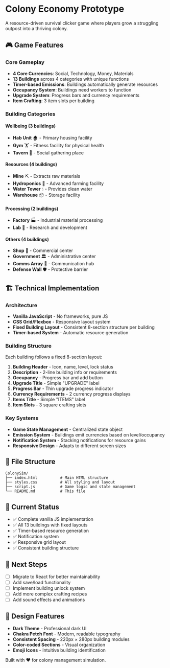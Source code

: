 # Colony Economy Prototype

A resource-driven survival clicker game where players grow a struggling outpost into a thriving colony.

## 🎮 Game Features

### Core Gameplay
- **4 Core Currencies**: Social, Technology, Money, Materials
- **13 Buildings** across 4 categories with unique functions
- **Timer-based Emissions**: Buildings automatically generate resources
- **Occupancy System**: Buildings need workers to function
- **Upgrade System**: Progress bars and currency requirements
- **Item Crafting**: 3 item slots per building

### Building Categories

#### Wellbeing (3 buildings)
- **Hab Unit** 🏠 - Primary housing facility
- **Gym** 🏋️ - Fitness facility for physical health  
- **Tavern** 🍺 - Social gathering place

#### Resources (4 buildings)
- **Mine** ⛏️ - Extracts raw materials
- **Hydroponics** 🌱 - Advanced farming facility
- **Water Tower** 💧 - Provides clean water
- **Warehouse** 📦 - Storage facility

#### Processing (2 buildings)
- **Factory** 🏭 - Industrial material processing
- **Lab** 🔬 - Research and development

#### Others (4 buildings)
- **Shop** 🛒 - Commercial center
- **Government** 🏛️ - Administrative center
- **Comms Array** 📡 - Communication hub
- **Defense Wall** 🛡️ - Protective barrier

## 🏗️ Technical Implementation

### Architecture
- **Vanilla JavaScript** - No frameworks, pure JS
- **CSS Grid/Flexbox** - Responsive layout system
- **Fixed Building Layout** - Consistent 8-section structure per building
- **Timer-based System** - Automatic resource generation

### Building Structure
Each building follows a fixed 8-section layout:
1. **Building Header** - Icon, name, level, lock status
2. **Description** - 2-line building info or requirements
3. **Occupancy** - Progress bar and add button
4. **Upgrade Title** - Simple "UPGRADE" label
5. **Progress Bar** - Thin upgrade progress indicator
6. **Currency Requirements** - 2 currency progress displays
7. **Items Title** - Simple "ITEMS" label
8. **Item Slots** - 3 square crafting slots

### Key Systems
- **Game State Management** - Centralized state object
- **Emission System** - Buildings emit currencies based on level/occupancy
- **Notification System** - Stacking notifications for resource gains
- **Responsive Design** - Adapts to different screen sizes

## 📁 File Structure
```
ColonySim/
├── index.html          # Main HTML structure
├── styles.css          # All styling and layout
├── script.js           # Game logic and state management
└── README.md           # This file
```

## 🎯 Current Status
- ✅ Complete vanilla JS implementation
- ✅ All 13 buildings with fixed layouts
- ✅ Timer-based resource generation
- ✅ Notification system
- ✅ Responsive grid layout
- ✅ Consistent building structure

## 🚀 Next Steps
- [ ] Migrate to React for better maintainability
- [ ] Add save/load functionality
- [ ] Implement building unlock system
- [ ] Add more complex crafting recipes
- [ ] Add sound effects and animations

## 🎨 Design Features
- **Dark Theme** - Professional dark UI
- **Chakra Petch Font** - Modern, readable typography
- **Consistent Spacing** - 220px × 280px building modules
- **Color-coded Sections** - Visual organization
- **Emoji Icons** - Intuitive building identification

Built with ❤️ for colony management simulation.
